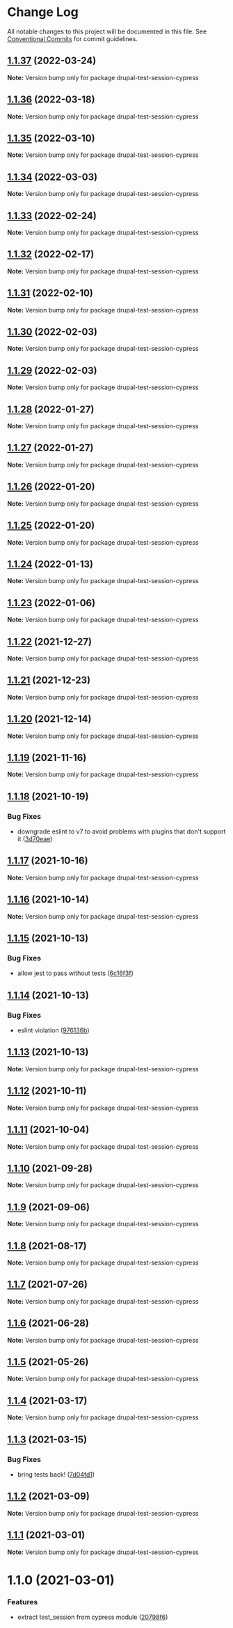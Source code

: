 # Change Log

All notable changes to this project will be documented in this file.
See [Conventional Commits](https://conventionalcommits.org) for commit guidelines.

## [1.1.37](https://github.com/AmazeeLabs/silverback-mono/compare/drupal-test-session-cypress@1.1.36...drupal-test-session-cypress@1.1.37) (2022-03-24)

**Note:** Version bump only for package drupal-test-session-cypress





## [1.1.36](https://github.com/AmazeeLabs/silverback-mono/compare/drupal-test-session-cypress@1.1.35...drupal-test-session-cypress@1.1.36) (2022-03-18)

**Note:** Version bump only for package drupal-test-session-cypress





## [1.1.35](https://github.com/AmazeeLabs/silverback-mono/compare/drupal-test-session-cypress@1.1.34...drupal-test-session-cypress@1.1.35) (2022-03-10)

**Note:** Version bump only for package drupal-test-session-cypress





## [1.1.34](https://github.com/AmazeeLabs/silverback-mono/compare/drupal-test-session-cypress@1.1.33...drupal-test-session-cypress@1.1.34) (2022-03-03)

**Note:** Version bump only for package drupal-test-session-cypress





## [1.1.33](https://github.com/AmazeeLabs/silverback-mono/compare/drupal-test-session-cypress@1.1.32...drupal-test-session-cypress@1.1.33) (2022-02-24)

**Note:** Version bump only for package drupal-test-session-cypress





## [1.1.32](https://github.com/AmazeeLabs/silverback-mono/compare/drupal-test-session-cypress@1.1.31...drupal-test-session-cypress@1.1.32) (2022-02-17)

**Note:** Version bump only for package drupal-test-session-cypress





## [1.1.31](https://github.com/AmazeeLabs/silverback-mono/compare/drupal-test-session-cypress@1.1.30...drupal-test-session-cypress@1.1.31) (2022-02-10)

**Note:** Version bump only for package drupal-test-session-cypress





## [1.1.30](https://github.com/AmazeeLabs/silverback-mono/compare/drupal-test-session-cypress@1.1.29...drupal-test-session-cypress@1.1.30) (2022-02-03)

**Note:** Version bump only for package drupal-test-session-cypress





## [1.1.29](https://github.com/AmazeeLabs/silverback-mono/compare/drupal-test-session-cypress@1.1.28...drupal-test-session-cypress@1.1.29) (2022-02-03)

**Note:** Version bump only for package drupal-test-session-cypress





## [1.1.28](https://github.com/AmazeeLabs/silverback-mono/compare/drupal-test-session-cypress@1.1.27...drupal-test-session-cypress@1.1.28) (2022-01-27)

**Note:** Version bump only for package drupal-test-session-cypress





## [1.1.27](https://github.com/AmazeeLabs/silverback-mono/compare/drupal-test-session-cypress@1.1.26...drupal-test-session-cypress@1.1.27) (2022-01-27)

**Note:** Version bump only for package drupal-test-session-cypress





## [1.1.26](https://github.com/AmazeeLabs/silverback-mono/compare/drupal-test-session-cypress@1.1.25...drupal-test-session-cypress@1.1.26) (2022-01-20)

**Note:** Version bump only for package drupal-test-session-cypress





## [1.1.25](https://github.com/AmazeeLabs/silverback-mono/compare/drupal-test-session-cypress@1.1.24...drupal-test-session-cypress@1.1.25) (2022-01-20)

**Note:** Version bump only for package drupal-test-session-cypress





## [1.1.24](https://github.com/AmazeeLabs/silverback-mono/compare/drupal-test-session-cypress@1.1.23...drupal-test-session-cypress@1.1.24) (2022-01-13)

**Note:** Version bump only for package drupal-test-session-cypress





## [1.1.23](https://github.com/AmazeeLabs/silverback-mono/compare/drupal-test-session-cypress@1.1.22...drupal-test-session-cypress@1.1.23) (2022-01-06)

**Note:** Version bump only for package drupal-test-session-cypress





## [1.1.22](https://github.com/AmazeeLabs/silverback-mono/compare/drupal-test-session-cypress@1.1.21...drupal-test-session-cypress@1.1.22) (2021-12-27)

**Note:** Version bump only for package drupal-test-session-cypress





## [1.1.21](https://github.com/AmazeeLabs/silverback-mono/compare/drupal-test-session-cypress@1.1.20...drupal-test-session-cypress@1.1.21) (2021-12-23)

**Note:** Version bump only for package drupal-test-session-cypress





## [1.1.20](https://github.com/AmazeeLabs/silverback-mono/compare/drupal-test-session-cypress@1.1.19...drupal-test-session-cypress@1.1.20) (2021-12-14)

**Note:** Version bump only for package drupal-test-session-cypress





## [1.1.19](https://github.com/AmazeeLabs/silverback-mono/compare/drupal-test-session-cypress@1.1.18...drupal-test-session-cypress@1.1.19) (2021-11-16)

**Note:** Version bump only for package drupal-test-session-cypress





## [1.1.18](https://github.com/AmazeeLabs/silverback-mono/compare/drupal-test-session-cypress@1.1.17...drupal-test-session-cypress@1.1.18) (2021-10-19)


### Bug Fixes

* downgrade eslint to v7 to avoid problems with plugins that don't support it ([3d70eae](https://github.com/AmazeeLabs/silverback-mono/commit/3d70eae96f6129a5c68c705c4cc0f801cd0d472d))





## [1.1.17](https://github.com/AmazeeLabs/silverback-mono/compare/drupal-test-session-cypress@1.1.16...drupal-test-session-cypress@1.1.17) (2021-10-16)

**Note:** Version bump only for package drupal-test-session-cypress





## [1.1.16](https://github.com/AmazeeLabs/silverback-mono/compare/drupal-test-session-cypress@1.1.15...drupal-test-session-cypress@1.1.16) (2021-10-14)

**Note:** Version bump only for package drupal-test-session-cypress





## [1.1.15](https://github.com/AmazeeLabs/silverback-mono/compare/drupal-test-session-cypress@1.1.14...drupal-test-session-cypress@1.1.15) (2021-10-13)


### Bug Fixes

* allow jest to pass without tests ([6c16f3f](https://github.com/AmazeeLabs/silverback-mono/commit/6c16f3fec8f03b2565983bbbe74f9f181dad284f))





## [1.1.14](https://github.com/AmazeeLabs/silverback-mono/compare/drupal-test-session-cypress@1.1.13...drupal-test-session-cypress@1.1.14) (2021-10-13)


### Bug Fixes

* eslint violation ([976136b](https://github.com/AmazeeLabs/silverback-mono/commit/976136baab50a0f1f9c47465c45830140d53fda8))





## [1.1.13](https://github.com/AmazeeLabs/silverback-mono/compare/drupal-test-session-cypress@1.1.12...drupal-test-session-cypress@1.1.13) (2021-10-13)

**Note:** Version bump only for package drupal-test-session-cypress





## [1.1.12](https://github.com/AmazeeLabs/silverback-mono/compare/drupal-test-session-cypress@1.1.11...drupal-test-session-cypress@1.1.12) (2021-10-11)

**Note:** Version bump only for package drupal-test-session-cypress





## [1.1.11](https://github.com/AmazeeLabs/silverback-mono/compare/drupal-test-session-cypress@1.1.10...drupal-test-session-cypress@1.1.11) (2021-10-04)

**Note:** Version bump only for package drupal-test-session-cypress





## [1.1.10](https://github.com/AmazeeLabs/silverback-mono/compare/drupal-test-session-cypress@1.1.9...drupal-test-session-cypress@1.1.10) (2021-09-28)

**Note:** Version bump only for package drupal-test-session-cypress





## [1.1.9](https://github.com/AmazeeLabs/silverback-mono/compare/drupal-test-session-cypress@1.1.8...drupal-test-session-cypress@1.1.9) (2021-09-06)

**Note:** Version bump only for package drupal-test-session-cypress





## [1.1.8](https://github.com/AmazeeLabs/silverback-mono/compare/drupal-test-session-cypress@1.1.7...drupal-test-session-cypress@1.1.8) (2021-08-17)

**Note:** Version bump only for package drupal-test-session-cypress





## [1.1.7](https://github.com/AmazeeLabs/silverback-mono/compare/drupal-test-session-cypress@1.1.6...drupal-test-session-cypress@1.1.7) (2021-07-26)

**Note:** Version bump only for package drupal-test-session-cypress





## [1.1.6](https://github.com/AmazeeLabs/silverback-mono/compare/drupal-test-session-cypress@1.1.5...drupal-test-session-cypress@1.1.6) (2021-06-28)

**Note:** Version bump only for package drupal-test-session-cypress





## [1.1.5](https://github.com/AmazeeLabs/silverback-mono/compare/drupal-test-session-cypress@1.1.4...drupal-test-session-cypress@1.1.5) (2021-05-26)

**Note:** Version bump only for package drupal-test-session-cypress





## [1.1.4](https://github.com/AmazeeLabs/silverback-mono/compare/drupal-test-session-cypress@1.1.3...drupal-test-session-cypress@1.1.4) (2021-03-17)

**Note:** Version bump only for package drupal-test-session-cypress





## [1.1.3](https://github.com/AmazeeLabs/silverback-mono/compare/drupal-test-session-cypress@1.1.2...drupal-test-session-cypress@1.1.3) (2021-03-15)


### Bug Fixes

* bring tests back! ([7d04fd1](https://github.com/AmazeeLabs/silverback-mono/commit/7d04fd1de8f544a6c10ccf642df5acf04acf4d6d))





## [1.1.2](https://github.com/AmazeeLabs/silverback-mono/compare/drupal-test-session-cypress@1.1.1...drupal-test-session-cypress@1.1.2) (2021-03-09)

**Note:** Version bump only for package drupal-test-session-cypress





## [1.1.1](https://github.com/AmazeeLabs/silverback-mono/compare/drupal-test-session-cypress@1.1.0...drupal-test-session-cypress@1.1.1) (2021-03-01)

**Note:** Version bump only for package drupal-test-session-cypress





# 1.1.0 (2021-03-01)


### Features

* extract test_session from cypress module ([20798f6](https://github.com/AmazeeLabs/silverback-mono/commit/20798f605b1a1ff1dd8651d8123c5cbfc490105f))
